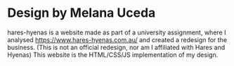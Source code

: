 # Design by Melana Uceda

hares-hyenas is a website made as part of a university assignment, where I analysed 
https://www.hares-hyenas.com.au/ 
and created a redesign for the business. 
(This is not an official redesign, nor am I affiliated with Hares and Hyenas)
This website is the HTML/CSS/JS implementation of my design.
